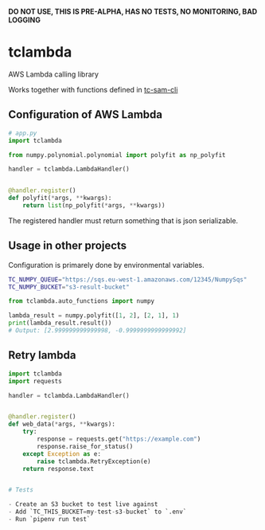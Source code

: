 **DO NOT USE, THIS IS PRE-ALPHA, HAS NO TESTS, NO MONITORING, BAD LOGGING**

# tclambda
AWS Lambda calling library

Works together with functions defined in [tc-sam-cli](https://pypi.org/project/tc-sam-cli/)

## Configuration of AWS Lambda

```python
# app.py
import tclambda

from numpy.polynomial.polynomial import polyfit as np_polyfit

handler = tclambda.LambdaHandler()


@handler.register()
def polyfit(*args, **kwargs):
    return list(np_polyfit(*args, **kwargs))
```

The registered handler must return something that is json serializable.


## Usage in other projects

Configuration is primarely done by environmental variables.

```sh
TC_NUMPY_QUEUE="https://sqs.eu-west-1.amazonaws.com/12345/NumpySqs"
TC_NUMPY_BUCKET="s3-result-bucket"
```

```python
from tclambda.auto_functions import numpy

lambda_result = numpy.polyfit([1, 2], [2, 1], 1)
print(lambda_result.result())
# Output: [2.999999999999998, -0.9999999999999992]
```


## Retry lambda

```python
import tclambda
import requests

handler = tclambda.LambdaHandler()


@handler.register()
def web_data(*args, **kwargs):
    try:
        response = requests.get("https://example.com")
        response.raise_for_status()
    except Exception as e:
        raise tclambda.RetryException(e)
    return response.text


# Tests

- Create an S3 bucket to test live against
- Add `TC_THIS_BUCKET=my-test-s3-bucket` to `.env`
- Run `pipenv run test`

